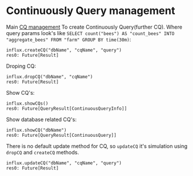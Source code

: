 # Continuously Query management <a name="CQManagement"></a>
Main [CQ management](https://docs.influxdata.com/influxdb/v1.3/query_language/continuous_queries/#continuous-query-management)
To create Continuously Query(further CQ). Where query params look's like `SELECT count("bees") AS "count_bees" INTO "aggregate_bees" FROM "farm" GROUP BY time(30m)`:
```
influx.createCQ("dbName", "cqName", "query")
res0: Future[Result]
```
Droping CQ:
```
influx.dropCQ("dbName", "cqName")
res0: Future[Result]
```
Show CQ's:
```
influx.showCQs()
res0: Future[QueryResult[ContinuousQueryInfo]]
```
Show database related CQ's:
```
influx.showCQ("dbName")
res0: Future[QueryResult[ContinuousQuery]]
```
There is no default update method for CQ, so `updateCQ` it's simulation using `dropCQ` and `createCQ` methods.
```
influx.updateCQ("dbName", "cqName", "query")
res0: Future[Result]
```